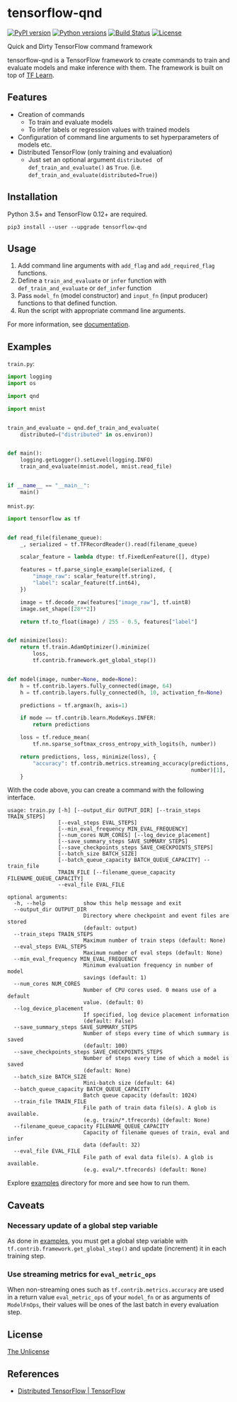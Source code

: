 # tensorflow-qnd

[![PyPI version](https://badge.fury.io/py/tensorflow-qnd.svg)](https://badge.fury.io/py/tensorflow-qnd)
[![Python versions](https://img.shields.io/pypi/pyversions/tensorflow-qnd.svg)](setup.py)
[![Build Status](https://travis-ci.org/raviqqe/tensorflow-qnd.svg?branch=master)](https://travis-ci.org/raviqqe/tensorflow-qnd)
[![License](https://img.shields.io/badge/license-unlicense-lightgray.svg)](https://unlicense.org)

Quick and Dirty TensorFlow command framework

tensorflow-qnd is a TensorFlow framework to create commands to train and
evaluate models and make inference with them.
The framework is built on top of
[TF Learn](https://github.com/tensorflow/tensorflow/tree/master/tensorflow/contrib/learn/python/learn).


## Features

- Creation of commands
  - To train and evaluate models
  - To infer labels or regression values with trained models
- Configuration of command line arguments to set hyperparameters of models etc.
- Distributed TensorFlow (only training and evaluation)
  - Just set an optional argument `distributed ` of `def_train_and_evaluate()`
    as `True`. (i.e. `def_train_and_evaluate(distributed=True)`)


## Installation

Python 3.5+ and TensorFlow 0.12+ are required.

```
pip3 install --user --upgrade tensorflow-qnd
```


## Usage

1. Add command line arguments with `add_flag` and `add_required_flag` functions.
2. Define a `train_and_evaluate` or `infer` function with
   `def_train_and_evaluate` or `def_infer` function
3. Pass `model_fn` (model constructor) and `input_fn` (input producer) functions
   to that defined function.
4. Run the script with appropriate command line arguments.

For more information, see [documentation](https://raviqqe.github.io/tensorflow-qnd/qnd).


## Examples

`train.py`:

```python
import logging
import os

import qnd

import mnist


train_and_evaluate = qnd.def_train_and_evaluate(
    distributed=("distributed" in os.environ))


def main():
    logging.getLogger().setLevel(logging.INFO)
    train_and_evaluate(mnist.model, mnist.read_file)


if __name__ == "__main__":
    main()
```

`mnist.py`:

```python
import tensorflow as tf


def read_file(filename_queue):
    _, serialized = tf.TFRecordReader().read(filename_queue)

    scalar_feature = lambda dtype: tf.FixedLenFeature([], dtype)

    features = tf.parse_single_example(serialized, {
        "image_raw": scalar_feature(tf.string),
        "label": scalar_feature(tf.int64),
    })

    image = tf.decode_raw(features["image_raw"], tf.uint8)
    image.set_shape([28**2])

    return tf.to_float(image) / 255 - 0.5, features["label"]


def minimize(loss):
    return tf.train.AdamOptimizer().minimize(
        loss,
        tf.contrib.framework.get_global_step())


def model(image, number=None, mode=None):
    h = tf.contrib.layers.fully_connected(image, 64)
    h = tf.contrib.layers.fully_connected(h, 10, activation_fn=None)

    predictions = tf.argmax(h, axis=1)

    if mode == tf.contrib.learn.ModeKeys.INFER:
        return predictions

    loss = tf.reduce_mean(
        tf.nn.sparse_softmax_cross_entropy_with_logits(h, number))

    return predictions, loss, minimize(loss), {
        "accuracy": tf.contrib.metrics.streaming_accuracy(predictions,
                                                          number)[1],
    }
```

With the code above, you can create a command with the following interface.

```
usage: train.py [-h] [--output_dir OUTPUT_DIR] [--train_steps TRAIN_STEPS]
                [--eval_steps EVAL_STEPS]
                [--min_eval_frequency MIN_EVAL_FREQUENCY]
                [--num_cores NUM_CORES] [--log_device_placement]
                [--save_summary_steps SAVE_SUMMARY_STEPS]
                [--save_checkpoints_steps SAVE_CHECKPOINTS_STEPS]
                [--batch_size BATCH_SIZE]
                [--batch_queue_capacity BATCH_QUEUE_CAPACITY] --train_file
                TRAIN_FILE [--filename_queue_capacity FILENAME_QUEUE_CAPACITY]
                --eval_file EVAL_FILE

optional arguments:
  -h, --help            show this help message and exit
  --output_dir OUTPUT_DIR
                        Directory where checkpoint and event files are stored
                        (default: output)
  --train_steps TRAIN_STEPS
                        Maximum number of train steps (default: None)
  --eval_steps EVAL_STEPS
                        Maximum number of eval steps (default: None)
  --min_eval_frequency MIN_EVAL_FREQUENCY
                        Minimum evaluation frequency in number of model
                        savings (default: 1)
  --num_cores NUM_CORES
                        Number of CPU cores used. 0 means use of a default
                        value. (default: 0)
  --log_device_placement
                        If specified, log device placement information
                        (default: False)
  --save_summary_steps SAVE_SUMMARY_STEPS
                        Number of steps every time of which summary is saved
                        (default: 100)
  --save_checkpoints_steps SAVE_CHECKPOINTS_STEPS
                        Number of steps every time of which a model is saved
                        (default: None)
  --batch_size BATCH_SIZE
                        Mini-batch size (default: 64)
  --batch_queue_capacity BATCH_QUEUE_CAPACITY
                        Batch queue capacity (default: 1024)
  --train_file TRAIN_FILE
                        File path of train data file(s). A glob is available.
                        (e.g. train/*.tfrecords) (default: None)
  --filename_queue_capacity FILENAME_QUEUE_CAPACITY
                        Capacity of filename queues of train, eval and infer
                        data (default: 32)
  --eval_file EVAL_FILE
                        File path of eval data file(s). A glob is available.
                        (e.g. eval/*.tfrecords) (default: None)
```

Explore [examples](examples) directory for more and see how to run them.


## Caveats

### Necessary update of a global step variable

As done in [examples](examples), you must get a global step variable with
`tf.contrib.framework.get_global_step()` and update (increment) it in each
training step.


### Use streaming metrics for `eval_metric_ops`

When non-streaming ones such as `tf.contrib.metrics.accuracy` are used in a
return value `eval_metric_ops` of your `model_fn` or as arguments of
`ModelFnOps`, their values will be ones of the last batch in every evaluation
step.


## License

[The Unlicense](https://unlicense.org)


## References

- [Distributed TensorFlow | TensorFlow](https://www.tensorflow.org/how_tos/distributed/)
